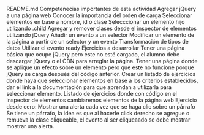 README.md
Competenecias importantes de esta actividad
Agregar jQuery a una página web
Conocer la importancia del orden de carga
Seleccionar elementos en base a nombre, id o clase
Selecccionar un elemento hijo utilizando .child
Agregar y remover clases desde el inspector de elementos utilizando jQuery
Añadir un evento a un selector
Modificar un elemento de la página a partir de un selector y un evento
Transformación de tipos de datos
Utilizar el evento ready
Ejercicios a desarrollar
Tener una página básica que ocupe jQuery pero este no esté cargado, el alumno debe descargar jQuery o el CDN para arreglar la página.
Tener una página donde se aplique un efecto sobre un elemento pero que este no funcione porque jQuery se carga después del código anterior.
Crear un listado de ejercicios donde haya que seleccionar elementos en base a los criterios establecidos, dar el link a la documentación para que aprendan a utilizarla para seleccionar elemento.
Listado de ejercicios donde con código en el inspector de elementos cambiaremos elementos de la página web
Ejercicio desde cero: Mostrar una alerta cada vez que se haga clic sobre un párrafo
Se tiene un párrafo, la idea es que al hacerle click derecho se agregue o remueva la clase cliqueable, el evento al ser cliqueaado se debe mostrar mostrar una alerta.